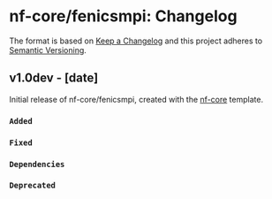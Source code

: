 # nf-core/fenicsmpi: Changelog

The format is based on [Keep a Changelog](https://keepachangelog.com/en/1.0.0/)
and this project adheres to [Semantic Versioning](https://semver.org/spec/v2.0.0.html).

## v1.0dev - [date]

Initial release of nf-core/fenicsmpi, created with the [nf-core](https://nf-co.re/) template.

### `Added`

### `Fixed`

### `Dependencies`

### `Deprecated`
